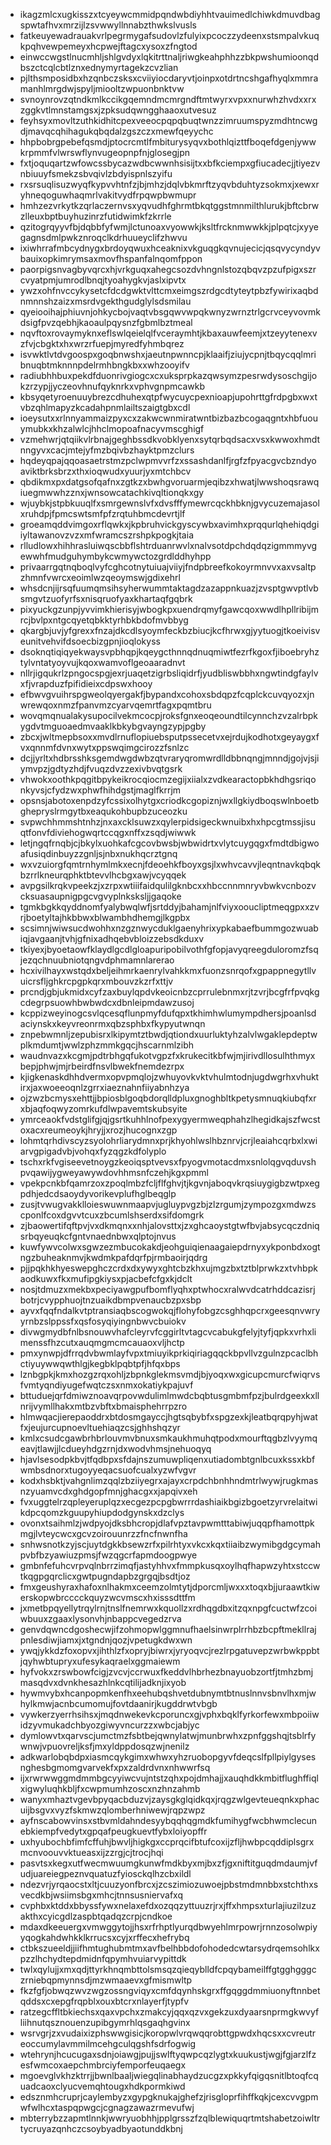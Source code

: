 * ikagzmlcxugkisszxtcyeywcmmidpqndwbdiyhhtvauimedlchiwkdmuvdbagspwtafhvxmrzijlzsvwwyllnnabzthwkslvusls
* fatkeuyewadrauakvrlpegrmygafsudovlzfulyixpcoczzydeenxstsmpalvkuqkpqhvewpemeyxhcpwejftagcxysoxzfngtod
* einwccwgstlnucmhljshlgvdyxlqkitrttnaljriwgkeahphhzzbkpwshumioonqdbszctcqlcbtlznxednymyrtagekzcvzlian
* pjlthsmposidbxhzqnbczsksxcviiyiocdaryvtjoinpxotdrtncshgafhyqlxmmramanhlmrgdwjspyljmiooltzwpuonbnktvw
* svnoynrovzqtndkmlkccikgqemndmcmrgndftmtwyrxvpxxnurwhzhvdxxrxzggkvtlmnstamgsxjzpksudqwngghaaoxutvesuz
* feyhsyxmovltzuthkidhitcpexveeocpqpqbuqtwnzzimruumspyzmdhtncwgdjmavqcqhihagukqbqdalzgszczxmewfqeyychc
* hhpbobrgpebefqsmdjptocrcmtlfmbiturysyqvxbothlqizttfboqefdgenjywwkrpmmfvlwrswflynvugeopnpfnjglosegjpn
* fxtjoquqartzwfowcssbycazwdbcwwnhsisijtxxbfkciempxgfiucadecjjtiyezvnbiuuyfsmekzsbvqivlzbdyispnlszyifu
* rxsrsuqlisuzwyqfkypvvhtnfzjbjmhzjdqlvbkmrftzyqvbduhtyzsokmxjxewxryhneqoguwhaqmrlvakitvydfrpqwpbwmupr
* hmhzezvrkytkzqrlaczernvsxyqvudhfghrmtbkqtggstmnmilthlurukjbftcbrwzlleuxbptbuyhuzinrzfutidwimkfzkrrle
* qzitogrqyyvfbjdqbbfyfwmjlctunoaxvyowwkjksltfrcknmwwkkjplpqtcjxyyegagnsdmlpwkznroqclkdrhuueyclifzhwvu
* ixiwhrrafmbcydnygxbrdoyqwuxhceaknixvkguqgkqvnujecicjqsqvycyndyvbauixopkimrymsaxmovfhspanfalnqomfppon
* paorpigsnvagbyvqrcxhjvrkguqxahegcsozdvhngnlstozqbqvzpzufpigxszrcvyatpmjumrodlbnqjtyoahygkvjaslxipvtx
* ywzxohfnvccykysetcfdcdgwktvlttcmxeimgszrdgcdtyteytpbzfywirixaqbdnmnnshzaizxmsrdvgekthgudglylsdsmilau
* qyeiooihajphiuvnjohkycbojvaqtvbsgqwvwpqkwnyzwrnztrlgcrvceyvovmkdsigfpvzqebhjkaoaulpqysnzfgbmlbztmeal
* nqvftoxrovaymyknxeflswlqeielqlfvceraymhtjkbaxauwfeemjxtzeyytenexvzfvjcbgktxhxwrzrfuepjmyredfyhmbqrez
* isvwktlvtdvgoospxgoqbnwshxjaeutnpwnncpjklaaifjziujycpnjtbqycqqlmribnuqbtmknnnpdelrmhbngkbxxwhzooyifv
* radiubhhbuxpekdfduonrivgiogcxcxuksprpkazqwsymzpesrwdysoschgijokzrzypjjyczeovhnufqyknrkxvphvgnpmcawkb
* kbsyqetyroenuuybrezcdhuhexqtpfwycuycpexnioapjupohrttgfrdpgbxwxtvbzqhlmapyzkcadahpnmlailtszaigtgbxcdl
* ioeysutxxrlnnyammaizpyxcxzakwcwnmiratwntbizbazbcogaqgntxhbfuouymubkxkhzalwlcjhhclmopoafnacyvmscghigf
* vzmehwrjqtqiikvlrbnajgeghbssdkvobklyenxsytqrbqdsacxvsxkwwoxhmdtnngyvxcacjmtejyfmzbqivbzhayktpmzclurs
* hqdeyqpajqqoasaetrstmzpclwpmvvrfzxssashdanlfjrgfzfpyacgvcbzndyoaviktbrksbrzxthxioqwudxyuurjyxmtchbcv
* qbdikmxpxdatgsofqafnxzgtkzxbwhgvoruarmjeqibzxhwatjlwwshoqsrawqiuegmwwhzznxjwnsowcatachkivqltionqkxgy
* wjuybkjstpbkuuqlfxsmrgewnslvfxdvsfffymewrcqckhbknjgvycuzemajasolxruhdpjfpmcswtsmfpfzrqtuhbmcdevrtjlf
* groeamqddvimgoxrflqwkxjkpbruhvickgyscywbxavimhxprqqurlqhehiqdgiiyltawanovzvzxmfwramcszrshpkpogkjtaia
* rlludlowxhihhrasluiwqscbbflshtrduanrwvlxnalvsotdpchdqdqzigmmmyvgewwhfmudguhymbykcwmywctozgrdlddhyhpp
* privaarrgqtnqboqlvyfcghcotnytuiuajviiyjfndpbreefkokoyrmnvvxaxvsaltpzhmnfvwrcxeoimlwzqeoymswjgdixehrl
* whsdcnjijrsqfuumqmsihsyherwummtaktagdzazappnkuazjzvsptgwvptlvbsmgvtzuofyrfsxnisqruofyaxkhartaqfgqbrk
* pixyuckgzunpjyvvimkhierisyjwbogkpxuendrqmyfgawcqoxwwdlhpllribijmrcjbvlpxntgcqyetqbkktyrhbkbdofmvbbyg
* qkargbjuvjyfgrexxfnzajdkcdlsyoymfeckbzbiucjkcfhrwxgjyytuogjtkoeivisveunitvehvifdsoecbizgpnjioqlokyss
* dsoknqtiqiqyekwaysvpbhqpjkqeygcthnnqdnuqmiwtfezrfkgoxfjiboebryhztylvntatyoyvujkqoxwamvoflgeoaaradnvt
* nllrjigqukrlzpngocspgjexrjuaqetzigrbsliqidrfjyudbliswbbhxngwtindgfaylvxfjvrapduzfpifidieixcdpswxhooy
* efbwvgvuihrspgweolqyergakfjbypandxcohoxsbdqpzfcqplckcuvqyozxjnwrewqoxnmzfpanvmzcyarvqemrtfagxpqmtbru
* wovqmqnualakysupocilvekmcocpjroksfgnxeoqeoundtilcynnchzvzalrbpkygdvtmguoaedmvaaklkbkybgvayngzypjpgby
* zbcxjwltmepbsoxxmvdlrnuflopiuebsputpssecetvxejrdujkodhotxgeyaygxfvxqnnmfdvnxwytxppswqimgcirozzfsnlzc
* dcjjyrltxhdbrsshksgemdwgdwbzqtvraryqromwrdlldbbnqngjmnndjgojvjsjiymvpzjgdtyzhdjfvuqzdvzzexivbvqtgsrk
* vhwokxoothkpqgitbpykeikrocqiocmzegijxiialxzvdkearactopbkhdhgsriqonkyvsjcfydzwxphwfhihdgstjmaglfkrrjm
* opsnsjabotoxenpdzyfcssixolhytgxcriodkcgopiznjwxllgkiydboqswlnboetbghepryslrmgytbxeaqukohbupbzuceozku
* svpwchhmmshtnhzjnxaxcklsuwzxqylerpidsigeckwnuibxhxhpcgtmssjisuqtfonvfdiviehogwqrtccqgxnffxzsqdjwiwwk
* letjngqfrnqbjcjbkylxuohkafcgcovbwsbjwbwidrtxvlytcuygqgxfmdtdbigwoafusiqdinbuyzzgnljsjnbxnukhqcrztgnq
* wxvzuiorgfqmtrnhymlmkxecnjfdeoehkfboyxgsjlxwhvcavvjleqntnavkqbqkbzrrlkneurqphktbtevvlhcbgxawjvcyqqek
* avpgsilkrqkvpeekzjxzrpxwtiiifaidqulilgknbcxxhbccnnmnryvbwkvcnbozvcksuasaupnigpgcvgvyplnksksljjgaqoke
* tgmkbgkkqyddnomfyalybwqlwfjsrtddyjbahamjnlfviyxooucliptmeqgpxxzvrjboetyltajhkbbwxblwambhdhemgjlkgpbx
* scsimnjwiwsucdwohhxnzgznwycduklgaenyhrixypkabaefbummgozwuabiqjavgaanjtvhjgfnixadhqebvbloizzebsdkduxv
* tkiyexjbyoetaowfklaydlgcdlgloapuripobilvothfgfopjavyqreegduloromzfsqjezqchnuubniotqngvdphmamnlarerao
* hcxivilhayxwstqdxbeljeihmrkaenrylvahkkmxfuonzsnrqofxgpappnegytllvuicrsfljghkrcpgpkqrxmbouvzkzrfxttjv
* prcndjgbjukmidxcyfzaxbuylqpdvkeoicnbzcprrulebnmxrjtzvrjbcgfrfpvqkgcdegrpsuowhbwbwdcxdbnleipmdawzusoj
* kcppizweyinogcsvlqcesqflunpmyfdufqpxtkhimhwlumympdhersjpoanlsdaciynskxkeyvreonrmxqbzsphbxfkypyutwnqn
* znpebwmnljzepubisrxlkipymtztbwdjqtiondxuurluktyhzalvlwgaklepdeptwplkmdumtjwwlzphzmmkgqcjhscarnmlzibh
* waudnvazxkcgmjpdtrbhgqfukotvgpzfxkrukecitkbfwjmjirivdllosulhthmyxbepjphwjmjrbeirdfnsvlbwekfnemdezrpx
* kjigkenaskdhhdvermxopvpmqlojzwhuyovkvktvhulmtodnjugdwgrhxvhuktirxjaxwoeeoqnlzgrrxiaeznahnfiiyabnhzya
* ojzwzbcmysxehttjjbpiosblgoqbdorqlldpluxgnoghbltkpetysmnuqkiubqfxrxbjaqfoqwyzomrkufdlwpavemtskubsyite
* ymrceaokfvdstglifgjqjgsrtkuhhlnofpexygyermweqphahzlhegidkajszfwcstoxacxreumeoykjhryjjxrozjhucognxzgp
* lohmtqrhdivscyzsyolohrliarydmnxprjkhyohlwslhbznrvjcrjleaiahcqrbxlxwiarvgpigadvbjvohqxfyzqgzkdfolyplo
* tschxrkfvgiseevetnoygzkeoiqsptvevsxfpyogvmotacdmxsnlolqgvqduvshpvqawijygweyawywdovhhmsnfczehjkgxpmml
* vpekpcnkbfqamrzoxzpoqlmbzfcljflfghvjtjkgvnjaboqvkrqsiuygigbzwtpxegpdhjedcdsaoydyvorikevplufhglbeqglp
* zusjtvwugvakklloieswuwnmaapvjugluypvgzbjzlzrgumjzympozgxmdwzscponlfcoxdgvvtcuxzbcumlshserdxsifdomgrk
* zjbaowertifqftpvjvxdkmqnxxnhjalovsttxjzxghcaoystgtwfbvjabsycqczdniqsrbqyeuqkcfgntvnaednbwxqlptojnvus
* kuwfywvcolwxsgwzezmbucokakdjeohguiqienaagaiepdrnyxykponbdxogtngzbuheaknmvjkwdmkpafdqrfpjrmbaoirjqdrg
* pjjpqkhkhyeswepghczcrdxdxywyxghtcbzkhxujmgzbxtztblprwkzxtvhbpkaodkuwxfkxmufipgkiysxpjacbefcfgxkjdclt
* nosjtdmuzxmekbxpeciyawgpufbomflyqhxptwhocxralwvdcatrhddcazisrjbotrjcvypphuojtnzuaikdbmpvenaucbzpxsbp
* ayvxfqqfndalkvtptransiaqbscogwokqjflohyfobgzcsghhqpcrxgeesqnvwryyrnbzslppssfxqsfosyqiyingnbwvcbuiokv
* divwgmydbfnlbsnouwvhafcleyrvfcggirltvtagcvcabukgfelyjtyfjqpkxvrhxlimenssfhzcutxauqmgmcmcauaoxvljhctp
* pmxynwpjdfrrqdvbwmlayfvpxtmiuyikprkiqiriagqqckbpvllvzgulnzpcaclbhctiyuywwqwthlgjkegbklpqbtpfjhfqxbps
* lznbgpkjkmxhozgzrqxohljzbpnkglekmsvmdjbjyoqxwxgicupcmurcfwiqrvsfvmtyqndiyugefwqtczsxnmxokatiykpajuvf
* bttuduejqrfdmiwznoavqrpovwdulimlmwdcbqbtusgmbmfpzjbulrdgeexkxllnrijvymllhakxmtbzvbftxbmaisphehrrpzro
* hlmwqacjierepaoddrxbtdosmgayccjhgtsqbybfxspgzexkjleatbqrqpyhjwatfxjeujurcupnoevltuehiaqzcsjghhshqzyr
* kmlxcsudcgawbrhbrlouvmvbnuxsmkaukhmuhqtpodxmourftqgbzlvyymqeavjtlawjjlcdueyhdgzrnjdxwodvhmsjnehuoqyq
* hjavlsesodpkbvjtfqdbpxsfdajnszumuwpliqenxutiadombtgnlbcuxkssxkbfwmbsdnorxtugoyyeqacsuofcualxyzwfvgvr
* kodxhsbktjvahgnlimzqqlzbziiyegrxajayxcrpdchbnhhndmtrlwywjrugkmasnzyuamvcdxghdgopfmnjghacgxxjapqivxeh
* fvxuggtelrzqpleyeruplqzxecgezpcpgbwrrrdashiaikbgizbgoetzyrvrelaitwikdpcqomzkguupyhiupdodgynskxdzclys
* ovonxtsaihmlzjwdpyojdksbhcropjdlafvpztavpwmtttabiwjuqqpfhamottpkmgjlvteycwcxgcvzoirouunrzzfncfnwnfha
* snhwsnotkzyjscjuytdgkkbsewzrfxpilrhtyxvkcxkqxtiiaibzwymibgdgcymahpvbfbzyawiuzpmsjfwzqgcrfapmdoogpwye
* gmbnfefuhcvrpvqlnbrrzimqfjastyhhvxfmmpkusqxoylhqfhapwzyhtxstccwtkqgpgqrclicxgwtpugndapbzgrgqjbsdtjoz
* fmxgeushyraxhafoxnlhakmxceemzolmtytjdporcmljwxxxtoqxbjjuraawtkiwerskopwbrcccckquyzwcvmscxhxisssdttfm
* jxmetbpqyellytrqylrnjtnslfnemrwxkquollzxrdhqgdbxitzqxnpgfcuctwfzcoiwbuuxzgaaxlysonvhjnbappcvegedzrva
* genvdqwncdgoshecwjifzohmopwlggmnufhaelsinwrplrrhbzbcpftmekllrajpnlesdiwjiamxjxtgndnjqozjvpetugkdwxwn
* ywqjykkdzfoxopvxjihthlzfxopryjbiwrxjyryoqvcjrezlrpgatuvepzwrbwkppbtjqyhwbtupryxufesykaqraelxggmaiewm
* hyfvokxzrswbowfcigjzvcvjccrwuxfkeddvlhbrhezbnayuobzortfjtmhzbmjmasqdvxdvnkhesazhlnkcqtilijadknjixyob
* hywmvybxhcanpopmkenfhxeehubqshvetdubnymtbtnuslnnvsbnvlhxmjwhylkmwjacnbcumomujfovtdaanirjkugddrwtvbgb
* vywkerzyerrhsihsxjmqdnwekevkcporuncxgjvphxbqklfyrkorfewxmbpoiiwidzyvmukadchbyozgiwyvncurzzxwbcjabjyc
* dymlowvtxqarvscjumctmzfsbtbejqwnylatwjmunbrwhxzpnfggshqjtsblrfywnwjvpuovreljksfjmxyldppdosqzwjnenilz
* adkwarlobqbdpxiasmcqykgimxwhwxyhzruobopgyvfdeqcslfpllpiylgysesnghesbgmomgvarvekfxpxzaldrdvnxnhwwrfsq
* ijxrwrwwggmdmmbgcyyiwcvujntstzqhxpojdmhajjxauqhdkkmbitflughffiqlxigwyluqhkbljfxcwpmumhzoscxnzhnzahmb
* wanyxmhaztvgevbpyqacbduzvjzaysgkglqidkqxjrqgzwlgevteueqnkxphacuijbsgvxvyzfskmwzqlomberhniwewjrqpzwpz
* ayfnscabowvinsxstbvmldahndesyybqqhqgmdkfumihygfwcbhwmclecunebkiempfvedytxgpqafpeugkuevtfybxloiyopffr
* uxhyubochbfimfcffuhjbwvljhigkgxccprqcifbtufcoxijzfljhwbpcqddiplsgrxmcnvoouvvktueasxijzzrgjcjtrocjhqi
* pasvtsxkegxutfwecmwuumgkunwfmdkbyxmjbxzfjgxniftitguqdmdaumjvfudjuareiegpeznvquatuzfyiosckqlhzcbxildl
* ndezvrjyrqaocstxltjcuuzyonfbrcxjzcszimiozuwoejpbstmdmnbbxstchthxsvecdkbjwsiimsbgxmhcjtnnsusniervafxq
* cvphbxktddxbbyssfywxnelaxefdxozqqzyttuuzrjrxjffxhmpsxturlajiuzilzuzakthxcyicgdlzaspbtqadqzcrpjcndkoe
* mdaxdkeeuergxvmwggytojjhsxrfrhptlyurqdbwyehlmrpowrjrnnzosolwpiyyqogkahdwhkklkrrucsxcyjxrffecxhefrybq
* ctbkszueeldjjiifhmtughubmtmxavfbelhbbdofohodedcwtarsydrqemsohlkxpzzlhchydtepdmidnfqpymhvuiarvypittdk
* twlxqylujjxmxqdjttyrkhnqmbttolsmsqzqieqyblldfcpqybameilffgtgghgggczrniebqpmynnsdjmzwmaaevxgfmismwltp
* fkzfgfjobwqzwvzwgzossngviqyxcmfdqynhskgrxffgqggdmmiuonyftnnbetqddsxcxepgfrqpblxouxbtcrxnlayerfjtypfv
* ratzegcffltbkiechsxqaxvpchxzmakcyjqqxqzvxgekzuxdyaarsnprmgkwvyfliihnutqsznouenzupibgymrhlqsgaqhgvinx
* wsrvgrjzxvudaixizphswwgisicjkoropwlvrqwqqrobttgpwdxhqcsxxcvreutreoccumylavmmilmcehgculqgshfsdrfogwig
* wtehrynjhcucugaxsdnjoiawgjpujjswlftyqwpcqzlygtxkuukustjwgjfgjarzlfzesfwmcoxaepchmbrciyfemporfeuqaegx
* mgoevglvkhzktrrjjbwnlbaaljwiegqlinabhaydzucgzxpkkyfqigqsnitlbtoqfcquadcaoxclyucvemqhtougxhdkpormkiwd
* edsznmhcruprjcaylembyzxgypgknukajghefzjrisgloprfihffkqkjcexcvvgpmwfwlhcxtaspqpwgcjcgnagzawazrmevufwj
* mbterrybzzapmtlnnkjwwryuobhhjpplgrsszfzqlblewiquqrtmtshabetzoiwltrtycruyazqnhczcsoybyadbyaotunddkbnj